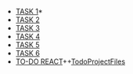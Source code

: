* [TASK 1](skrudg.github.io/pr1/project.html)*
* [TASK 2](skrudg.github.io/pr2/pr2.html)
* [TASK 3](skrudg.github.io/pr3/pr3.html)
* [TASK 4](skrudg.github.io/pr4/pr4.html)
* [TASK 5](skrudg.github.io/pr5/pr5.html)
* [TASK 6](skrudg.github.io/pr6/pr6.html)
* [TO-DO REACT](https://aqueous-depths-21915.herokuapp.com)++[TodoProjectFiles](https://github.com/skrudg/skrudg.github.io/tree/master/Todo)
